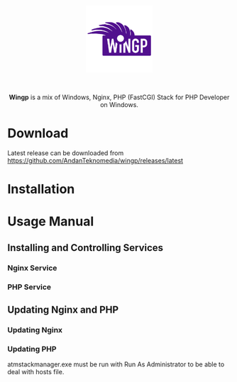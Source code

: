 <p align="center">
  <a href="https://github.com/AndanTeknomedia/wingp/blob/master/manager/wingp-logo.png">
    <img alt="Wingp" height="150" src="https://github.com/AndanTeknomedia/wingp/blob/master/manager/wingp-logo.png">	
  </a>  
</p><br>
<p align="center">
  <b>Wingp</b> is a mix of Windows, Nginx, PHP (FastCGI) Stack for PHP Developer on Windows.
</p>


# Download
Latest release can be downloaded from https://github.com/AndanTeknomedia/wingp/releases/latest

# Installation

# Usage Manual

## Installing and Controlling Services

### Nginx Service

### PHP Service

## Updating Nginx and PHP

### Updating Nginx

### Updating PHP

atmstackmanager.exe must be run with Run As Administrator to be able to deal with hosts file.